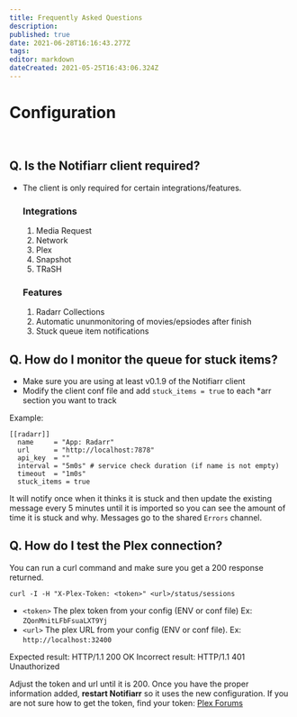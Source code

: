 ```yaml
---
title: Frequently Asked Questions
description: 
published: true
date: 2021-06-28T16:16:43.277Z
tags: 
editor: markdown
dateCreated: 2021-05-25T16:43:06.324Z
---
```


# Configuration
<br>

## Q. Is the Notifiarr client required?

- The client is only required for certain integrations/features.

	### Integrations
    1. Media Request
    1. Network 
    1. Plex 
    1. Snapshot 
    1. TRaSH 

  ### Features
    1. Radarr Collections
    1. Automatic ununmonitoring of movies/epsiodes after finish
    1. Stuck queue item notifications

## Q. How do I monitor the queue for stuck items?

- Make sure you are using at least v0.1.9 of the Notifiarr client
- Modify the client conf file and add `stuck_items = true` to each \*arr section you want to track

Example:
```
[[radarr]]
  name     = "App: Radarr"
  url      = "http://localhost:7878"
  api_key  = ""
  interval = "5m0s" # service check duration (if name is not empty)
  timeout  = "1m0s"
  stuck_items = true
```

It will notify once when it thinks it is stuck and then update the existing message every 5 minutes until it is imported so you can see the amount of time it is stuck and why. Messages go to the shared `Errors` channel.

## Q. How do I test the Plex connection?

You can run a curl command and make sure you get a 200 response returned. 

```curl -I -H "X-Plex-Token: <token>" <url>/status/sessions```

- `<token>` The plex token from your config (ENV or conf file) Ex: `ZQonMnitLFbFsuaLXT9Yj`
- `<url>` The plex URL from your config (ENV or conf file). Ex: `http://localhost:32400`


Expected result: HTTP/1.1 200 OK
Incorrect result: HTTP/1.1 401 Unauthorized

Adjust the token and url until it is 200. Once you have the proper information added, **restart Notifiarr** so it uses the new configuration. If you are not sure how to get the token, find your token: [Plex Forums](https://support.plex.tv/articles/204059436-finding-an-authentication-token-x-plex-token/)